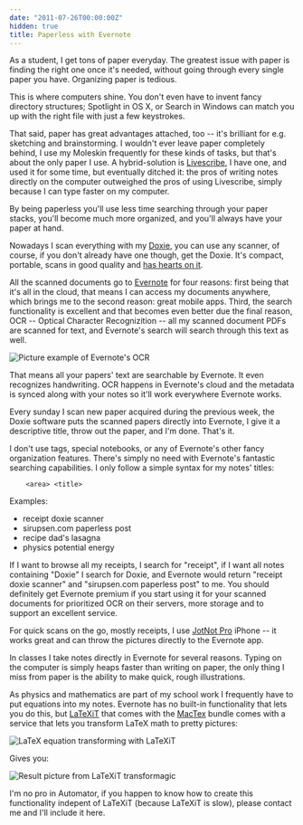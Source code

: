 ```yaml
---
date: "2011-07-26T00:00:00Z"
hidden: true
title: Paperless with Evernote
---
```


As a student, I get tons of paper everyday. The greatest issue with paper is finding the right one once it's needed, without going through every single paper you have. Organizing paper is tedious.

This is where computers shine. You don't even have to invent fancy directory structures; Spotlight in OS X, or Search in Windows can match you up with the right file with just a few keystrokes.

That said, paper has great advantages attached, too -- it's brilliant for e.g. sketching and brainstorming. I wouldn't ever leave paper completely behind, I use my Moleskin frequently for these kinds of tasks, but that's about the only paper I use. A hybrid-solution is [Livescribe][ls], I have one, and used it for some time, but eventually ditched it: the pros of writing notes directly on the computer outweighed the pros of using Livescribe, simply because I can type faster on my computer.

By being paperless you'll use less time searching through your paper stacks, you'll become much more organized, and you'll always have your paper at hand.

Nowadays I scan everything with my [Doxie][dx], you can use any scanner, of course, if you don't already have one though, get the Doxie. It's compact, portable, scans in good quality and [has hearts on it](http://www.getdoxie.com/store/faq_ajax.html#hearts).

All the scanned documents go to [Evernote][en] for four reasons: first being that it's all in the cloud, that means I can access my documents anywhere, which brings me to the second reason: great mobile apps. Third, the search functionality is excellent and that becomes even better due the final reason, OCR -- Optical Character Recognizition -- all my scanned document PDFs are scanned for text, and Evernote's search will search through this text as well. 

![Picture example of Evernote's OCR](http://f.cl.ly/items/2T3a182G0C1M463K2i46/Screen%20Shot%202011-07-26%20at%2020.51.36%20.png)

That means all your papers' text are searchable by Evernote. It even recognizes handwriting. OCR happens in Evernote's cloud and the metadata is synced along with your notes so it'll work everywhere Evernote works.

Every sunday I scan new paper acquired during the previous week, the Doxie software puts the scanned papers directly into Evernote, I give it a descriptive title, throw out the paper, and I'm done. That's it. 

I don't use tags, special notebooks, or any of Evernote's other fancy organization features. There's simply no need with Evernote's fantastic searching capabilities. I only follow a simple syntax for my notes' titles:

		<area> <title>

Examples:

* receipt doxie scanner
* sirupsen.com paperless post
* recipe dad's lasagna
* physics potential energy

If I want to browse all my receipts, I search for "receipt", if I want all notes containing "Doxie" I search for Doxie, and Evernote would return "receipt doxie scanner" and "sirupsen.com paperless post" to me. You should definitely get Evernote premium if you start using it for your scanned documents for prioritized OCR on their servers, more storage and to support an excellent service.

For quick scans on the go, mostly receipts, I use [JotNot Pro](http://itunes.apple.com/us/app/jotnot-scanner-pro/id307868751?mt=8) iPhone -- it works great and can throw the pictures directly to the Evernote app.

In classes I take notes directly in Evernote for several reasons. Typing on the computer is simply heaps faster than writing on paper, the only thing I miss from paper is the ability to make quick, rough illustrations.

As physics and mathematics are part of my school work I frequently have to put equations into my notes. Evernote has no built-in functionality that lets you do this, but [LaTeXiT](http://www.chachatelier.fr/latexit/latexit-home.php?lang=en) that comes with the [MacTex](http://www.tug.org/mactex/2011/) bundle comes with a service that lets you transform LaTeX math to pretty pictures:

![LaTeX equation transforming with LaTeXiT](http://f.cl.ly/items/1j0Z3Q0o0K1g3z082k03/Screen%20Shot%202011-07-26%20at%2020.39.36%20.png)

Gives you:

![Result picture from LaTeXiT transformagic](http://f.cl.ly/items/3t2P2D1m2B1a01451g33/Screen%20Shot%202011-07-26%20at%2020.41.21%20.png)

I'm no pro in Automator, if you happen to know how to create this functionality indepent of LaTeXiT (because LaTeXiT is slow), please contact me and I'll include it here.

[en]: http://www.evernote.com/about/referrer?code=Simo8188
[mail]: mailto:sirup@sirupsen.com
[lit]: http://www.chachatelier.fr/programmation/latexit_en.php
[ls]: http://www.livescribe.com/en-us/
[dx]: http://www.getdoxie.com/
